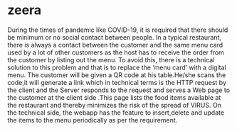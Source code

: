 # zeera
During the times of pandemic like COVID-19, it is required that there should be minimum or no social contact between people. In a typical restaurant, there is always a contact between the customer and the same menu card used by a lot of other customers  as the host has to receive the order from the customer by listing out the menu.    To avoid this,  there is a technical solution to this problem and that is to replace  the ‘menu card’ with a digital menu. The customer will be given a QR code at his table.He/she scans the code,it will generate a link which in technical terms is the HTTP request by the client and the Server responds to the request and serves a Web page to the customer at the client side .This page lists the food items available at the restaurant  and thereby minimizes the risk of the spread of VIRUS.  On the technical side, the webapp has the feature to insert,delete and update the items to the menu periodically as per the requirement.
